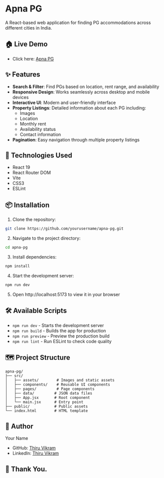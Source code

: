 # Apna PG

A React-based web application for finding PG accommodations across different cities in India.

## 🏠 Live Demo

- Click here: [Apna PG](https://thiruvikram-apnapg.netlify.app/)

## ✨ Features

- **Search & Filter**: Find PGs based on location, rent range, and availability
- **Responsive Design**: Works seamlessly across desktop and mobile devices
- **Interactive UI**: Modern and user-friendly interface
- **Property Listings**: Detailed information about each PG including:
  - Images
  - Location
  - Monthly rent
  - Availability status
  - Contact information
- **Pagination**: Easy navigation through multiple property listings

## 🚀 Technologies Used

- React 19
- React Router DOM
- Vite
- CSS3
- ESLint

## 📦 Installation

1. Clone the repository:
```bash
git clone https://github.com/yourusername/apna-pg.git
```

2. Navigate to the project directory:
```bash
cd apna-pg
```

3. Install dependencies:
```bash
npm install
```

4. Start the development server:
```bash
npm run dev
```

5. Open http://localhost:5173 to view it in your browser

## 🛠️ Available Scripts

- `npm run dev` - Starts the development server
- `npm run build` - Builds the app for production
- `npm run preview` - Preview the production build
- `npm run lint` - Run ESLint to check code quality

## 🗺️ Project Structure

```
apna-pg/
├── src/
│   ├── assets/        # Images and static assets
│   ├── components/    # Reusable UI components
│   ├── pages/         # Page components
│   ├── data/         # JSON data files
│   ├── App.jsx       # Root component
│   └── main.jsx      # Entry point
├── public/           # Public assets
└── index.html        # HTML template
```

## 👤 Author

Your Name
- GitHub: [Thiru Vikram](https://github.com/Thiru-Vikram)
- LinkedIn: [Thiru Vikram](https://www.linkedin.com/in/thiruvikram15/)

## 🙏 Thank You.
